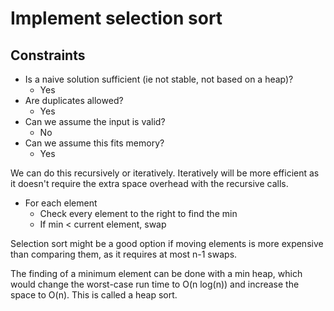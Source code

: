 # Implement selection sort


## Constraints
* Is a naive solution sufficient (ie not stable, not based on a heap)?
    * Yes
* Are duplicates allowed?
    * Yes
* Can we assume the input is valid?
    * No
* Can we assume this fits memory?
    * Yes


We can do this recursively or iteratively. Iteratively will be more efficient as it doesn't require the extra space overhead with the recursive calls.

* For each element
    * Check every element to the right to find the min
    * If min < current element, swap

Selection sort might be a good option if moving elements is more expensive than comparing them, as it requires at most n-1 swaps.

The finding of a minimum element can be done with a min heap, which would change the worst-case run time to O(n log(n)) and increase the space to O(n). This is called a heap sort.